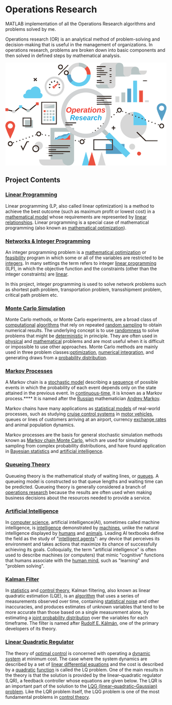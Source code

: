 # Operations Research
MATLAB implementation of all the Operations Research algorithms and problems solved by me.

Operations research (OR) is an analytical method of problem-solving and decision-making that is useful in the management of organizations. In operations research, problems are broken down into basic components and then solved in defined steps by mathematical analysis.

<div><span class="image fit"><img src="./operations_research.svg"></span></div>

## Project Contents

### [Linear Programming](./Linear_Programming/)

Linear programming (LP, also called linear optimization) is a method to achieve the best outcome (such as maximum profit or lowest cost) in a [mathematical model](https://en.wikipedia.org/wiki/Mathematical_model) whose requirements are represented by [linear relationships](https://en.wikipedia.org/wiki/Linear_function#As_a_polynomial_function). Linear programming is a special case of mathematical programming (also known as [mathematical optimization](https://en.wikipedia.org/wiki/Mathematical_optimization)).



### [Networks & Integer Programming](./Networks_and_Integer_Programming/)

An integer programming problem is a [mathematical optimization](https://en.wikipedia.org/wiki/Mathematical_optimization) or [feasibility](https://en.wikipedia.org/wiki/Constraint_satisfaction_problem) program in which some or all of the variables are restricted to be [integers](https://en.wikipedia.org/wiki/Integer). In many settings the term refers to integer [linear programming](https://en.wikipedia.org/wiki/Linear_programming) (ILP), in which the objective function and the constraints (other than the integer constraints) are [linear](https://en.wikipedia.org/wiki/Linear_function_(calculus)).

In this project, integer programming is used to solve network problems such as shortest path problem, transportation problem, transshipment problem, critical path problem etc.  



### [Monte Carlo Simulation](./Monte_Carlo_Simulation/)

Monte Carlo methods, or Monte Carlo experiments, are a broad class of [computational](https://en.wikipedia.org/wiki/Computation) [algorithms](https://en.wikipedia.org/wiki/Algorithm) that rely on repeated [random sampling](https://en.wikipedia.org/wiki/Random_sampling) to obtain numerical results. The underlying concept is to use [randomness](https://en.wikipedia.org/wiki/Randomness) to solve problems that might be [deterministic](https://en.wikipedia.org/wiki/Deterministic_system) in principle. They are often used in [physical](https://en.wikipedia.org/wiki/Physics) and [mathematical](https://en.wikipedia.org/wiki/Mathematics) problems and are most useful when it is difficult or impossible to use other approaches. Monte Carlo methods are mainly used in three problem classes:[optimization](https://en.wikipedia.org/wiki/Optimization), [numerical integration](https://en.wikipedia.org/wiki/Numerical_integration), and generating draws from a [probability distribution](https://en.wikipedia.org/wiki/Probability_distribution).



### [Markov Processes](./Markov_Processes/)

A Markov chain is a [stochastic model](https://en.wikipedia.org/wiki/Stochastic_model) describing a [sequence](https://en.wikipedia.org/wiki/Sequence) of possible events in which the probability of each event depends only on the state attained in the previous event. In [continuous-time](https://en.wikipedia.org/wiki/Continuous-time), it is known as a Markov process.**** It is named after the [Russian](https://en.wikipedia.org/wiki/Russia) mathematician [Andrey Markov](https://en.wikipedia.org/wiki/Andrey_Markov).

Markov chains have many applications as [statistical models](https://en.wikipedia.org/wiki/Statistical_model) of real-world processes, such as studying [cruise control systems](https://en.wikipedia.org/wiki/Cruise_control) in [motor vehicles](https://en.wikipedia.org/wiki/Motor_vehicle), queues or lines of customers arriving at an airport, currency [exchange rates](https://en.wikipedia.org/wiki/Exchange_rate) and animal population dynamics.

Markov processes are the basis for general stochastic simulation methods known as [Markov chain Monte Carlo](https://en.wikipedia.org/wiki/Markov_chain_Monte_Carlo), which are used for simulating sampling from complex probability distributions, and have found application in [Bayesian statistics](https://en.wikipedia.org/wiki/Bayesian_statistics) and [artificial intelligence](https://en.wikipedia.org/wiki/Artificial_intelligence).



### [Queueing Theory](./Queueing_Theory/)

Queueing theory is the mathematical study of waiting lines, or [queues](https://en.wiktionary.org/wiki/queue). A queueing model is constructed so that queue lengths and waiting time can be predicted. Queueing theory is generally considered a branch of [operations research](https://en.wikipedia.org/wiki/Operations_research) because the results are often used when making business decisions about the resources needed to provide a service.



### [Artificial Intelligence](./Artificial_Intelligence)

In [computer science](https://en.wikipedia.org/wiki/Computer_science), artificial intelligence(AI), sometimes called machine intelligence, is [intelligence](https://en.wikipedia.org/wiki/Intelligence) demonstrated by [machines](https://en.wikipedia.org/wiki/Machine), unlike the natural intelligence displayed by [humans](https://en.wikipedia.org/wiki/Human_intelligence) and [animals](https://en.wikipedia.org/wiki/Animal_cognition). Leading AI textbooks define the field as the study of "[intelligent agents](https://en.wikipedia.org/wiki/Intelligent_agent)": any device that perceives its environment and takes actions that maximize its chance of successfully achieving its goals. Colloquially, the term "artificial intelligence" is often used to describe machines (or computers) that mimic "cognitive" functions that humans associate with the [human mind](https://en.wikipedia.org/wiki/Human_mind), such as "learning" and "problem solving".



### [Kalman Filter](./Kalman_Filter/)

In [statistics](https://en.wikipedia.org/wiki/Statistics) and [control theory](https://en.wikipedia.org/wiki/Control_theory), Kalman filtering, also known as linear quadratic estimation (LQE), is an [algorithm](https://en.wikipedia.org/wiki/Algorithm) that uses a series of measurements observed over time, containing [statistical noise](https://en.wikipedia.org/wiki/Statistical_noise) and other inaccuracies, and produces estimates of unknown variables that tend to be more accurate than those based on a single measurement alone, by estimating a [joint probability distribution](https://en.wikipedia.org/wiki/Joint_probability_distribution) over the variables for each timeframe. The filter is named after [Rudolf E. Kálmán](https://en.wikipedia.org/wiki/Rudolf_E._Kálmán), one of the primary developers of its theory.



### [Linear Quadratic Regulator](./Linear_Quadratic_Regulator/)

The theory of [optimal control](https://en.wikipedia.org/wiki/Optimal_control) is concerned with operating a [dynamic system](https://en.wikipedia.org/wiki/Dynamic_system) at minimum cost.  The case where the system dynamics are described by a set of [linear differential equations](https://en.wikipedia.org/wiki/Linear_differential_equation) and the cost is described by a [quadratic](https://en.wikipedia.org/wiki/Quadratic_polynomial) [function](https://en.wikipedia.org/wiki/Functional_(mathematics)) is called the LQ problem.  One of the main results in the theory is that the solution is provided by the linear–quadratic regulator (LQR), a feedback controller whose equations are given below. The LQR is an important part of the solution to the [LQG (linear–quadratic–Gaussian) problem](https://en.wikipedia.org/wiki/Linear-quadratic-Gaussian_control). Like the LQR problem itself, the LQG problem is one of the most fundamental problems in [control theory](https://en.wikipedia.org/wiki/Control_theory).









